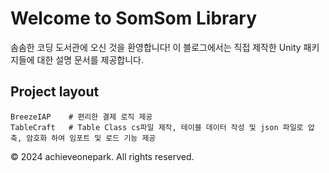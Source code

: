 # Welcome to SomSom Library

솜솜한 코딩 도서관에 오신 것을 환영합니다! 이 블로그에서는 직접 제작한 Unity 패키지들에 대한 설명 문서를 제공합니다.

## Project layout

    BreezeIAP    # 편리한 결제 로직 제공
    TableCraft   # Table Class cs파일 제작, 테이블 데이터 작성 및 json 파일로 압축, 암호화 하여 임포트 및 로드 기능 제공


© 2024 achieveonepark. All rights reserved.